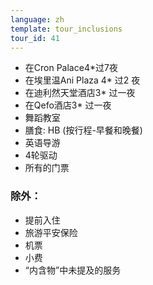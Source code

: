 ```yaml
---
language: zh
template: tour_inclusions
tour_id: 41
---
```

*   在Cron Palace4\*过7夜
*   在埃里温Ani Plaza 4\* 过2 夜
*   在迪利然天堂酒店3\* 过一夜
*   在Qefo酒店3\* 过一夜
*   舞蹈教室
*   膳食: HB (按行程-早餐和晚餐)
*   英语导游
*   4轮驱动
*   所有的门票

### 除外：

*   提前入住
*   旅游平安保险
*   机票
*   小费
*   “内含物”中未提及的服务